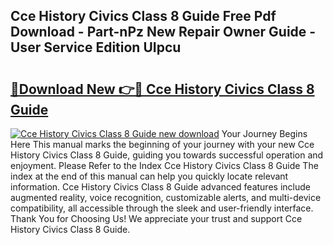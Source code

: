 ## Cce History Civics Class 8 Guide Free Pdf Download - Part-nPz New Repair Owner Guide - User Service Edition UIpcu

# <h2><a href="http://bc52019.oget.top/?id=Cce+History+Civics+Class+8+Guide">🔗Download New 👉🔴 Cce History Civics Class 8 Guide</a></h2>

[![Cce History Civics Class 8 Guide new download](https://i.imgur.com/5g1atiW.png)](http://bc52019.oget.top/?id=Cce+History+Civics+Class+8+Guide)
Your Journey Begins Here This manual marks the beginning of your journey with your new Cce History Civics Class 8 Guide, guiding you towards successful operation and enjoyment. Please Refer to the Index Cce History Civics Class 8 Guide The index at the end of this manual can help you quickly locate relevant information. Cce History Civics Class 8 Guide advanced features include augmented reality, voice recognition, customizable alerts, and multi-device compatibility, all accessible through the sleek and user-friendly interface. Thank You for Choosing Us! We appreciate your trust and support Cce History Civics Class 8 Guide.
